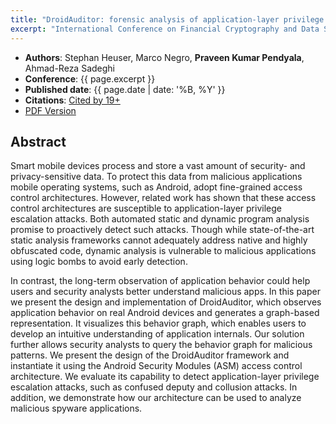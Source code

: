 ```yaml
---
title: "DroidAuditor: forensic analysis of application-layer privilege escalation attacks on android (Short paper)"
excerpt: "International Conference on Financial Cryptography and Data Security"
---
```


- __Authors__: Stephan Heuser, Marco Negro, __Praveen Kumar Pendyala__, Ahmad-Reza Sadeghi
- __Conference__: {{ page.excerpt }} 
- __Published date__: {{ page.date | date: '%B, %Y' }}
- __Citations__: [Cited by 19+](https://scholar.google.co.in/citations?hl=en&user=tYbRkmYAAAAJ&view_op=list_works&sortby=pubdate#d=gs_md_cita-d&u=%2Fcitations%3Fview_op%3Dview_citation%26hl%3Den%26user%3DtYbRkmYAAAAJ%26sortby%3Dpubdate%26citation_for_view%3DtYbRkmYAAAAJ%3Ad1gkVwhDpl0C%26tzom%3D-60)
- [PDF Version](https://download.hrz.tu-darmstadt.de/pub/FB20/Dekanat/Publikationen/TRUST/droidauditor_tr.pdf)


Abstract
----
Smart mobile devices process and store a vast amount of security- and privacy-sensitive data. To protect this data from malicious applications mobile operating systems, such as Android, adopt fine-grained access control architectures. However, related work has shown that these access control architectures are susceptible to application-layer privilege escalation attacks. Both automated static and dynamic program analysis promise to proactively detect such attacks. Though while state-of-the-art static analysis frameworks cannot adequately address native and highly obfuscated code, dynamic analysis is vulnerable to malicious applications using logic bombs to avoid early detection.

In contrast, the long-term observation of application behavior could help users and security analysts better understand malicious apps. In this paper we present the design and implementation of DroidAuditor, which observes application behavior on real Android devices and generates a graph-based representation. It visualizes this behavior graph, which enables users to develop an intuitive understanding of application internals. Our solution further allows security analysts to query the behavior graph for malicious patterns. We present the design of the DroidAuditor framework and instantiate it using the Android Security Modules (ASM) access control architecture. We evaluate its capability to detect application-layer privilege escalation attacks, such as confused deputy and collusion attacks. In addition, we demonstrate how our architecture can be used to analyze malicious spyware applications.
